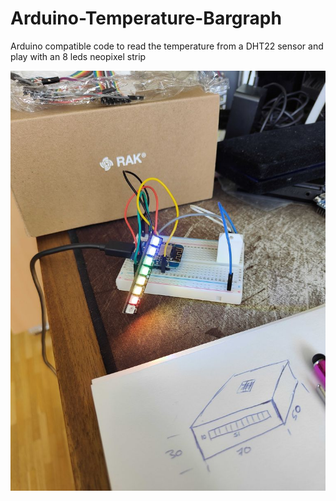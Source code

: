 # Arduino-Temperature-Bargraph
Arduino compatible code to read the temperature from a DHT22 sensor and play with an 8 leds neopixel strip

![](doc/images/Proto.jpg)
